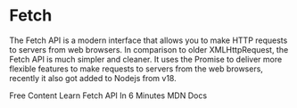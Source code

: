 # Fetch

The Fetch API is a modern interface that allows you to make HTTP requests to servers from web browsers. In comparison to older XMLHttpRequest, the Fetch API is much simpler and cleaner. It uses the Promise to deliver more flexible features to make requests to servers from the web browsers, recently it also got added to Nodejs from v18.

<ResourceGroupTitle>Free Content</ResourceGroupTitle>
<BadgeLink badgeText='Watch' href='https://www.youtube.com/watch?v=cuEtnrL9-H0'>Learn Fetch API In 6 Minutes</BadgeLink>
<BadgeLink colorScheme='yellow' badgeText='Read' href='https://developer.mozilla.org/en-US/docs/Web/API/Fetch_API'>MDN Docs</BadgeLink>
